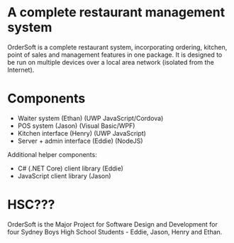 # A complete restaurant management system
OrderSoft is a complete restaurant system, incorporating ordering, kitchen, point of sales and management features in one package. It is designed to be run on multiple devices over a local area network (isolated from the Internet).

# Components
* Waiter system (Ethan) (UWP JavaScript/Cordova)
* POS system (Jason) (Visual Basic/WPF)
* Kitchen interface (Henry) (UWP JavaScript)
* Server + admin interface (Eddie) (NodeJS)

Additional helper components:
* C# (.NET Core) client library (Eddie)
* JavaScript client library (Jason)

# HSC???
OrderSoft is the Major Project for Software Design and Development for four Sydney Boys High School Students - Eddie, Jason, Henry and Ethan.
